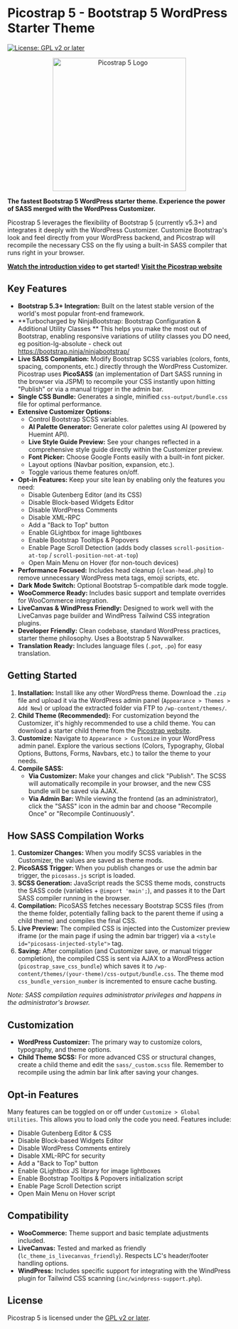 # Picostrap 5 - Bootstrap 5 WordPress Starter Theme

[![License: GPL v2 or later](https://img.shields.io/badge/License-GPL%20v2%20or%20later-blue.svg)](https://www.gnu.org/licenses/gpl-2.0.html)



<p align="center">
  <img src="https://picostrap.com/wp-content/uploads/2025/03/picostrap5-logo.svg" alt="Picostrap 5 Logo" width="300">
</p>

**The fastest Bootstrap 5 WordPress starter theme. Experience the power of SASS merged with the WordPress Customizer.**

Picostrap 5 leverages the flexibility of Bootstrap 5 (currently v5.3+) and integrates it deeply with the WordPress Customizer. Customize Bootstrap's look and feel directly from your WordPress backend, and Picostrap will recompile the necessary CSS on the fly using a built-in SASS compiler that runs right in your browser.

**[Watch the introduction video](https://youtu.be/nrHFh_08w78) to get started!**
**[Visit the Picostrap website](https://picostrap.com)**

## Key Features

*   **Bootstrap 5.3+ Integration:** Built on the latest stable version of the world's most popular front-end framework.
*   **Turbocharged by NinjaBootstrap: Bootstrap Configuration & Additional Utility Classes ** This helps you make the most out of Bootstrap, enabling responsive variations of utility classes you DO need, eg position-lg-absolute - check out https://bootstrap.ninja/ninjabootstrap/
*   **Live SASS Compilation:** Modify Bootstrap SCSS variables (colors, fonts, spacing, components, etc.) directly through the WordPress Customizer. Picostrap uses **PicoSASS** (an implementation of Dart SASS running in the browser via JSPM) to recompile your CSS instantly upon hitting "Publish" or via a manual trigger in the admin bar.
*   **Single CSS Bundle:** Generates a single, minified `css-output/bundle.css` file for optimal performance.
*   **Extensive Customizer Options:**
    *   Control Bootstrap SCSS variables.
    *   **AI Palette Generator:** Generate color palettes using AI (powered by Huemint API).
    *   **Live Style Guide Preview:** See your changes reflected in a comprehensive style guide directly within the Customizer preview.
    *   **Font Picker:** Choose Google Fonts easily with a built-in font picker.
    *   Layout options (Navbar position, expansion, etc.).
    *   Toggle various theme features on/off.
*   **Opt-in Features:** Keep your site lean by enabling only the features you need:
    *   Disable Gutenberg Editor (and its CSS)
    *   Disable Block-based Widgets Editor
    *   Disable WordPress Comments
    *   Disable XML-RPC
    *   Add a "Back to Top" button
    *   Enable GLightbox for image lightboxes
    *   Enable Bootstrap Tooltips & Popovers
    *   Enable Page Scroll Detection (adds body classes `scroll-position-at-top` / `scroll-position-not-at-top`)
    *   Open Main Menu on Hover (for non-touch devices)
*   **Performance Focused:** Includes head cleanup (`clean-head.php`) to remove unnecessary WordPress meta tags, emoji scripts, etc.
*   **Dark Mode Switch:** Optional Bootstrap 5-compatible dark mode toggle.
*   **WooCommerce Ready:** Includes basic support and template overrides for WooCommerce integration.
*   **LiveCanvas & WindPress Friendly:** Designed to work well with the LiveCanvas page builder and WindPress Tailwind CSS integration plugins.
*   **Developer Friendly:** Clean codebase, standard WordPress practices, starter theme philosophy. Uses a Bootstrap 5 Navwalker.
*   **Translation Ready:** Includes language files (`.pot`, `.po`) for easy translation.

## Getting Started

1.  **Installation:** Install like any other WordPress theme. Download the `.zip` file and upload it via the WordPress admin panel (`Appearance > Themes > Add New`) or upload the extracted folder via FTP to `/wp-content/themes/`.
2.  **Child Theme (Recommended):** For customization beyond the Customizer, it's highly recommended to use a child theme. You can download a starter child theme from the [Picostrap website](https://picostrap.com/#downloads).
3.  **Customize:** Navigate to `Appearance > Customize` in your WordPress admin panel. Explore the various sections (Colors, Typography, Global Options, Buttons, Forms, Navbars, etc.) to tailor the theme to your needs.
4.  **Compile SASS:**
    *   **Via Customizer:** Make your changes and click "Publish". The SCSS will automatically recompile in your browser, and the new CSS bundle will be saved via AJAX.
    *   **Via Admin Bar:** While viewing the frontend (as an administrator), click the "SASS" icon in the admin bar and choose "Recompile Once" or "Recompile Continuously".

## How SASS Compilation Works

1.  **Customizer Changes:** When you modify SCSS variables in the Customizer, the values are saved as theme mods.
2.  **PicoSASS Trigger:** When you publish changes or use the admin bar trigger, the `picosass.js` script is loaded.
3.  **SCSS Generation:** JavaScript reads the SCSS theme mods, constructs the SASS code (variables + `@import 'main';`), and passes it to the Dart SASS compiler running in the browser.
4.  **Compilation:** PicoSASS fetches necessary Bootstrap SCSS files (from the theme folder, potentially falling back to the parent theme if using a child theme) and compiles the final CSS.
5.  **Live Preview:** The compiled CSS is injected into the Customizer preview iframe (or the main page if using the admin bar trigger) via a `<style id="picosass-injected-style">` tag.
6.  **Saving:** After compilation (and Customizer save, or manual trigger completion), the compiled CSS is sent via AJAX to a WordPress action (`picostrap_save_css_bundle`) which saves it to `/wp-content/themes/(your-theme)/css-output/bundle.css`. The theme mod `css_bundle_version_number` is incremented to ensure cache busting.

*Note: SASS compilation requires administrator privileges and happens in the administrator's browser.*

## Customization

*   **WordPress Customizer:** The primary way to customize colors, typography, and theme options.
*   **Child Theme SCSS:** For more advanced CSS or structural changes, create a child theme and edit the `sass/_custom.scss` file. Remember to recompile using the admin bar link after saving your changes.

## Opt-in Features

Many features can be toggled on or off under `Customize > Global Utilities`. This allows you to load only the code you need. Features include:

*   Disable Gutenberg Editor & CSS
*   Disable Block-based Widgets Editor
*   Disable WordPress Comments entirely
*   Disable XML-RPC for security
*   Add a "Back to Top" button
*   Enable GLightbox JS library for image lightboxes
*   Enable Bootstrap Tooltips & Popovers initialization script
*   Enable Page Scroll Detection script
*   Open Main Menu on Hover script

## Compatibility

*   **WooCommerce:** Theme support and basic template adjustments included.
*   **LiveCanvas:** Tested and marked as friendly (`lc_theme_is_livecanvas_friendly`). Respects LC's header/footer handling options.
*   **WindPress:** Includes specific support for integrating with the WindPress plugin for Tailwind CSS scanning (`inc/windpress-support.php`).

## License

Picostrap 5 is licensed under the [GPL v2 or later](https://www.gnu.org/licenses/gpl-2.0.html).
